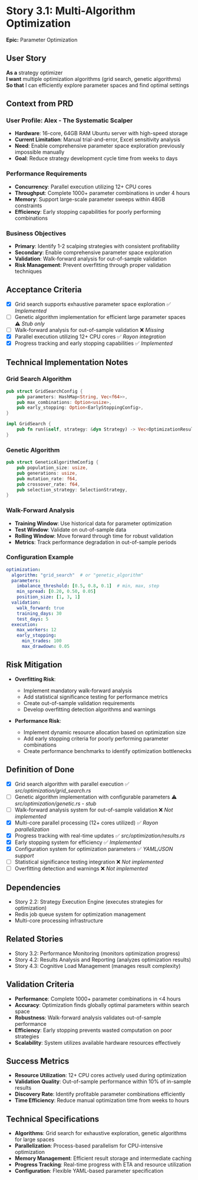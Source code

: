 # Story 3.1: Multi-Algorithm Optimization

**Epic:** Parameter Optimization

## User Story
**As a** strategy optimizer  
**I want** multiple optimization algorithms (grid search, genetic algorithms)  
**So that** I can efficiently explore parameter spaces and find optimal settings  

## Context from PRD

### User Profile: Alex - The Systematic Scalper
- **Hardware**: 16-core, 64GB RAM Ubuntu server with high-speed storage
- **Current Limitation**: Manual trial-and-error, Excel sensitivity analysis
- **Need**: Enable comprehensive parameter space exploration previously impossible manually
- **Goal**: Reduce strategy development cycle time from weeks to days

### Performance Requirements
- **Concurrency**: Parallel execution utilizing 12+ CPU cores
- **Throughput**: Complete 1000+ parameter combinations in under 4 hours
- **Memory**: Support large-scale parameter sweeps within 48GB constraints
- **Efficiency**: Early stopping capabilities for poorly performing combinations

### Business Objectives
- **Primary**: Identify 1-2 scalping strategies with consistent profitability
- **Secondary**: Enable comprehensive parameter space exploration
- **Validation**: Walk-forward analysis for out-of-sample validation
- **Risk Management**: Prevent overfitting through proper validation techniques

## Acceptance Criteria
- [x] Grid search supports exhaustive parameter space exploration ✅ *Implemented*
- [ ] Genetic algorithm implementation for efficient large parameter spaces ⚠️ *Stub only*
- [ ] Walk-forward analysis for out-of-sample validation ❌ *Missing*
- [x] Parallel execution utilizing 12+ CPU cores ✅ *Rayon integration*
- [x] Progress tracking and early stopping capabilities ✅ *Implemented*

## Technical Implementation Notes

### Grid Search Algorithm
```rust
pub struct GridSearchConfig {
    pub parameters: HashMap<String, Vec<f64>>,
    pub max_combinations: Option<usize>,
    pub early_stopping: Option<EarlyStoppingConfig>,
}

impl GridSearch {
    pub fn run(&self, strategy: &dyn Strategy) -> Vec<OptimizationResult>;
}
```

### Genetic Algorithm
```rust
pub struct GeneticAlgorithmConfig {
    pub population_size: usize,
    pub generations: usize,
    pub mutation_rate: f64,
    pub crossover_rate: f64,
    pub selection_strategy: SelectionStrategy,
}
```

### Walk-Forward Analysis
- **Training Window**: Use historical data for parameter optimization
- **Test Window**: Validate on out-of-sample data
- **Rolling Window**: Move forward through time for robust validation
- **Metrics**: Track performance degradation in out-of-sample periods

### Configuration Example
```yaml
optimization:
  algorithm: "grid_search"  # or "genetic_algorithm"
  parameters:
    imbalance_threshold: [0.5, 0.8, 0.1]  # min, max, step
    min_spread: [0.20, 0.50, 0.05]
    position_size: [1, 3, 1]
  validation:
    walk_forward: true
    training_days: 30
    test_days: 5
  execution:
    max_workers: 12
    early_stopping:
      min_trades: 100
      max_drawdown: 0.05
```

## Risk Mitigation
- **Overfitting Risk**:
  - Implement mandatory walk-forward analysis
  - Add statistical significance testing for performance metrics
  - Create out-of-sample validation requirements
  - Develop overfitting detection algorithms and warnings

- **Performance Risk**:
  - Implement dynamic resource allocation based on optimization size
  - Add early stopping criteria for poorly performing parameter combinations
  - Create performance benchmarks to identify optimization bottlenecks

## Definition of Done
- [x] Grid search algorithm with parallel execution ✅ *src/optimization/grid_search.rs*
- [ ] Genetic algorithm implementation with configurable parameters ⚠️ *src/optimization/genetic.rs - stub*
- [ ] Walk-forward analysis system for out-of-sample validation ❌ *Not implemented*
- [x] Multi-core parallel processing (12+ cores utilized) ✅ *Rayon parallelization*
- [x] Progress tracking with real-time updates ✅ *src/optimization/results.rs*
- [x] Early stopping system for efficiency ✅ *Implemented*
- [x] Configuration system for optimization parameters ✅ *YAML/JSON support*
- [ ] Statistical significance testing integration ❌ *Not implemented*
- [ ] Overfitting detection and warnings ❌ *Not implemented*

## Dependencies
- Story 2.2: Strategy Execution Engine (executes strategies for optimization)
- Redis job queue system for optimization management
- Multi-core processing infrastructure

## Related Stories
- Story 3.2: Performance Monitoring (monitors optimization progress)
- Story 4.2: Results Analysis and Reporting (analyzes optimization results)
- Story 4.3: Cognitive Load Management (manages result complexity)

## Validation Criteria
- **Performance**: Complete 1000+ parameter combinations in <4 hours
- **Accuracy**: Optimization finds globally optimal parameters within search space
- **Robustness**: Walk-forward analysis validates out-of-sample performance
- **Efficiency**: Early stopping prevents wasted computation on poor strategies
- **Scalability**: System utilizes available hardware resources effectively

## Success Metrics
- **Resource Utilization**: 12+ CPU cores actively used during optimization
- **Validation Quality**: Out-of-sample performance within 10% of in-sample results
- **Discovery Rate**: Identify profitable parameter combinations efficiently
- **Time Efficiency**: Reduce manual optimization time from weeks to hours

## Technical Specifications
- **Algorithms**: Grid search for exhaustive exploration, genetic algorithms for large spaces
- **Parallelization**: Process-based parallelism for CPU-intensive optimization
- **Memory Management**: Efficient result storage and intermediate caching
- **Progress Tracking**: Real-time progress with ETA and resource utilization
- **Configuration**: Flexible YAML-based parameter specification